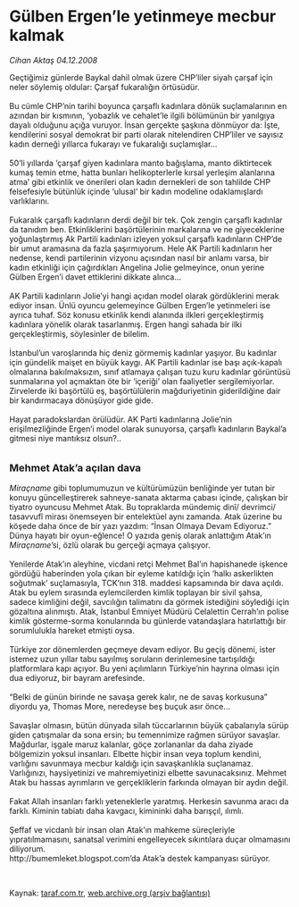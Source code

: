 # Gülben Ergen’le yetinmeye mecbur kalmak

*Cihan Aktaş 04.12.2008*

<div class="taraf_structure_2col_1zq">
<div class="margen_n">



 <p>Geçtiğimiz günlerde Baykal dahil olmak üzere CHP’liler siyah çarşaf için neler söylemiş oldular: Çarşaf fukaralığın örtüsüdür. <br/><br/>Bu cümle CHP’nin tarihi boyunca çarşaflı kadınlara dönük suçlamalarının en azından bir kısmının, ‘yobazlık ve cehalet’le ilgili bölümünün bir yanılgıya dayalı olduğunu açığa vuruyor. İnsan gerçekte şaşkına dönmüyor da: İşte, kendilerini sosyal demokrat bir parti olarak nitelendiren CHP’liler ve sayısız kadın derneği yıllarca fukarayı ve fukaralığı suçlamışlar... <br/><br/>50’li yıllarda ‘çarşaf giyen kadınlara manto bağışlama, manto diktirtecek kumaş temin etme, hatta bunları helikopterlerle kırsal yerleşim alanlarına atma’ gibi etkinlik ve önerileri olan kadın dernekleri de son tahlilde CHP felsefesiyle bütünlük içinde ‘ulusal’ bir kadın modeline odaklamışlardı varlıklarını. <br/><br/>Fukaralık çarşaflı kadınların derdi değil bir tek. Çok zengin çarşaflı kadınlar da tanıdım ben. Etkinliklerini başörtülerinin markalarına ve ne giyeceklerine yoğunlaştırmış Ak Partili kadınları izleyen yoksul çarşaflı kadınların CHP’de bir umut aramasına da fazla şaşırmıyorum. Hele AK Partili kadınların her nedense, kendi partilerinin vizyonu açısından nasıl bir anlamı varsa, bir kadın etkinliği için çağırdıkları Angelina Jolie gelmeyince, onun yerine Gülben Ergen’i davet ettiklerini dikkate alınca... <br/><br/>AK Partili kadınların Jolie’yi hangi açıdan model olarak gördüklerini merak ediyor insan. Ünlü oyuncu gelemeyince Gülben Ergen’le yetinmeleri ise ayrıca tuhaf. Söz konusu etkinlik kendi alanında ilkleri gerçekleştirmiş kadınlara yönelik olarak tasarlanmış. Ergen hangi sahada bir ilki gerçekleştirmiş, söylesinler de bilelim. <br/><br/>İstanbul’un varoşlarında hiç deniz görmemiş kadınlar yaşıyor. Bu kadınlar için gündelik maişet en büyük kaygı. AK Partili kadınlar ise başı açık-kapalı olmalarına bakılmaksızın, sınıf atlamaya çalışan tuzu kuru kadınlar görüntüsü sunmalarına yol açmaktan öte bir ‘içeriği’ olan faaliyetler sergilemiyorlar. Zirvelerde iki başörtülü eş, başörtülülerin mağduriyetinin giderildiğine dair bir kandırmacaya dönüşüyor gide gide. <br/><br/>Hayat paradokslardan örülüdür. AK Parti kadınlarına Jolie’nin erişilmezliğinde Ergen’i model olarak sunuyorsa, çarşaflı kadınların Baykal’a gitmesi niye mantıksız olsun?.. <b></b><br/><br/><br/><font size="4"><strong>Mehmet Atak’a açılan dava</strong></font> <i><br/><br/>Miraçname</i> gibi toplumumuzun ve kültürümüzün benliğinde yer tutan bir konuyu güncelleştirerek sahneye-sanata aktarma çabası içinde, çalışkan bir tiyatro oyuncusu Mehmet Atak. Bu topraklarda mündemiç dinî/ devrimci/ tasavvufî mirası önemseyen bir entelektüel aynı zamanda. Atak üzerine bu köşede daha önce de bir yazı yazdım: “İnsan Olmaya Devam Ediyoruz.” Dünya hayatı bir oyun-eğlence! O yazıda geniş olarak anlattığım Atak’ın <i>Miraçname</i>’si, özlü olarak bu gerçeği açmaya çalışıyor. <br/><br/>Yenilerde Atak’ın aleyhine, vicdani retçi Mehmet Bal’ın hapishanede işkence gördüğü haberinden yola çıkan bir eyleme katıldığı için ‘halkı askerlikten soğutmak’ suçlamasıyla, TCK’nın 318. maddesi kapsamında bir dava açıldı. Atak bu eylem sırasında eylemcilerden kimlik toplayan bir sivil şahsa, sadece kimliğini değil, savcılığın talimatını da görmek istediğini söylediği için gözaltına alınmıştı. Atak, İstanbul Emniyet Müdürü Celalettin Cerrah’ın polise kimlik gösterme-sorma konularında bu günlerde vatandaşlara hatırlattığı bir sorumlulukla hareket etmişti oysa. <br/><br/>Türkiye zor dönemlerden geçmeye devam ediyor. Bu geçiş dönemi, ister istemez uzun yıllar tabu sayılmış soruların derinlemesine tartışıldığı platformlara kapı açıyor. Bu yeni açılımların Türkiye’nin hayrına olması için dua ediyoruz, bir bayram arefesinde.<b> </b><br/><br/>“Belki de günün birinde ne savaşa gerek kalır, ne de savaş korkusuna” diyordu ya, Thomas More, neredeyse beş buçuk asır önce... <br/><br/>Savaşlar olmasın, bütün dünyada silah tüccarlarının büyük çabalarıyla sürüp giden çatışmalar da sona ersin; bu temennimize rağmen sürüyor savaşlar. Mağdurlar, işgale maruz kalanlar, göçe zorlananlar da daha ziyade bölgemizin yoksul insanları. Elbette hiçbir insan veya toplum kendini, varlığını savunmaya mecbur kaldığı için savaşkanlıkla suçlanamaz. Varlığınızı, haysiyetinizi ve mahremiyetinizi elbette savunacaksınız. Mehmet Atak bu hassas ayrımların ve gerçekliklerin farkında olmayan bir aydın değil. <br/><br/>Fakat Allah insanları farklı yeteneklerle yaratmış. Herkesin savunma aracı da farklı. Kiminin tabiatı daha kavgacı, kimininki daha barışçıl, ılımlı. <br/><br/>Şeffaf ve vicdanlı bir insan olan Atak’ın mahkeme süreçleriyle yıpratılmamasını, sanatsal verimini engelleyecek sıkıntılara duçar olmamasını diliyorum. <br/>http://bumemleket.blogspot.com’da Atak’a destek kampanyası sürüyor.</p>

<br/>


<div id="taraf_not">
</div>

</div>


</div>

Kaynak: [taraf.com.tr](http://www.taraf.com.tr:80/makale/2966.htm), [web.archive.org (arşiv bağlantısı)](http://web.archive.org/web/20090221091042/http://www.taraf.com.tr:80/makale/2966.htm)
